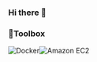 ### Hi there 👋


### 🧰Toolbox
![Docker](https://img.shields.io/badge/-Docker-2496ED?&style=for-the-badge&logo=Docker&logoColor=white)![Amazon EC2](https://img.shields.io/badge/-Amazon%20EC2-FF9900?&style=for-the-badge&logo=Amazon%20EC2&logoColor=white)
<!--
**biplavstha/biplavstha** is a ✨ _special_ ✨ repository because its `README.md` (this file) appears on your GitHub profile.

Here are some ideas to get you started:

- 🔭 I’m currently working on ...
- 🌱 I’m currently learning ...
- 👯 I’m looking to collaborate on ...
- 🤔 I’m looking for help with ...
- 💬 Ask me about ...
- 📫 How to reach me: ...
- 😄 Pronouns: ...
- ⚡ Fun fact: ...
-->
